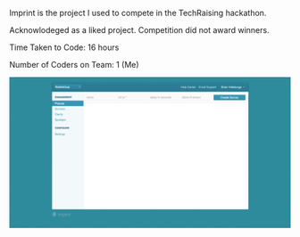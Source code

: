Imprint is the project I used to compete in the TechRaising hackathon.

Acknowlodeged as a liked project. Competition did not award winners. 

Time Taken to Code: 16 hours

Number of Coders on Team: 1 (Me)

![Imprint](https://github.com/bvallelunga/imprint/raw/master/screenshot.png)
